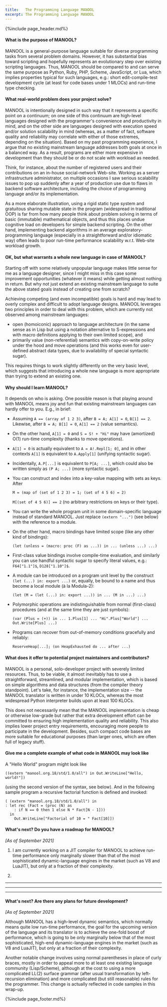 ```yaml
---
title:   The Programming Language MANOOL
excerpt: The Programming Language MANOOL
---
```


{%include page_header.md%}


#### What is the purpose of MANOOL?

MANOOL is a general-purpose language suitable for diverse programming tasks from several problem domains. However, it has substantial bias toward scripting and
hopefully represents an evolutionary step over existing scripting languages. Thus, MANOOL should be compared to and can serve the same purpose as Python, Ruby,
PHP, Scheme, JavaScript, or Lua, which implies properties typical for such languages, e.g.: short edit-compile-test development cycle (at least for code bases
under 1 MLOCs) and run-time type checking.

#### What real-world problem does your project solve?

MANOOL is intentionally designed in such way that it represents a specific point on a continuum; on one side of this continuum are high-level languages designed
with the programmer's convenience and productivity in mind, and on the other side are languages designed with execution speed and/or solution scalability in
mind (whereas, as a matter of fact, software quality and reliability may correlate with either of those extremes, depending on the situation). Based on my past
programming experience, I argue that no existing mainstream language addresses both goals at once in a balanced way. As a result, programs are either more
expensive in development than they should be or do not scale with workload as needed.

Think, for instance, about the number of registered users and their contributions on an in-house social-network Web-site. Working as a server infrastructure
administrator, on multiple occasions I saw serious scalability issues to pop up suddenly after a year of production use due to flaws in backend software
architecture, including the choice of programming language and/or its implementation.

As a more elaborate illustration, using a rigid static type system and gratuitous sharing mutable state in the program (widespread in traditional OOP) is far
from how many people think about problem solving in terms of basic (immutable) mathematical objects, and thus this places undue cognitive load on developers for
simple backend scripting. On the other hand, implementing backend algorithms in an average exploratory-programming language (especially in a straightforward
and/or idiomatic way) often leads to poor run-time performance scalability w.r.t. Web-site workload growth.

#### OK, but what warrants a whole new language in case of MANOOL?

Starting off with some relatively unpopular language makes little sense for me as a language designer, since I might miss in this case some improvement
opportunities (whatever it means) while getting almost nothing in return. But why not just extend an existing mainstream language to suite the above stated
goals instead of creating one from scratch?

Achieving competing (and even incompatible) goals is hard and may lead to overly complex and difficult to adopt language designs. MANOOL leverages two
principles in order to deal with this problem, which are currently not observed among mainstream languages:

* open (homoiconic) approach to language architecture (in the same sense as in Lisp but using a notation alternative to S-expressions and with macro definitions
  applying to their own limited scope), and
* primarily value (non-referential) semantics with copy-on-write policy under the hood and move operations (and this works even for user-defined abstract data
  types, due to availability of special syntactic sugar).

This requires things to work slightly differently on the very basic level, which suggests that introducing a whole new language is more appropriate than trying
to extend an existing one.

#### Why should I learn MANOOL?

It depends on who is asking. One possible reason is that playing around with MANOOL means joy and fun that existing mainstream languages can hardly offer to
you. E.g., in brief:

* Assuming `A == (array of 1 2 3)`, after `B = A; A[1] = 0`, `B[1] == 2`. Likewise, after `B = A; B[1] = 0`, `A[1] == 2` (value semantics).

* On the other hand, `A[1] = 0` and `S = S! + "Hi"` may have (amortized) O(1) run-time complexity (thanks to move operations).

* `A[1] = 0` is actually equivalent to `A = A!.Repl[1; 0]`, and in other contexts `A[1]` is equivalent to `A.Apply[1]` (unifying syntactic sugar).

* Incidentally, `A.P[...]` is equivalent to `P[A; ...]`, which could also be written simply as `(P A; ...)` (more syntactic sugar).

* You can construct and index into a key-value mapping with sets as keys. After

      M = (map of (set of 1 2 3) = 1; (set of 4 5 6) = 2)
      
  `M[(set of 4 5 6)] == 2` (no arbitrary restrictions on keys or their type).

* You can write the whole program unit in some domain-specific language instead of standard MANOOL. Just replace `(extern "...")` (see below) with the reference
  to a module.

* On the other hand, macro bindings have limited scope (like any other kind of bindings):

      (let (unless = (macro: proc (F) as ...)) in ... (unless ...) ...)

* First-class value bindings involve compile-time evaluation, and similarly you can use handful syntactic sugar to specify literal values, e.g.: `F64["1.1"]$`,
  `D128["1.10"]$`.

* A module can be introduced on a program unit level by the construct `(let (...) in: export ...)` or, equally, be bound to a name and thus become a local
  module (&agrave; la Modula-2):
  
      (let (M = (let (...) in: export ...)) in ... (M in ...) ...)

* Polymorphic operations are indistinguishable from normal (first-class) procedures (and at the same time they are just symbols):

      (var (Plus = (+)) in ... 1.Plus[1] ... "Hi".Plus["World"] ... Out.Write[Plus] ...)

* Programs can recover from out-of-memory conditions gracefully and reliably:

      ReserveHeap[...]; (on HeapExhausted do ... after ...)

#### What does it offer to potential project maintainers and contributors?

MANOOL is a personal, solo-developer project with severely limited resources. Thus, to be viable, it almost inevitably has to use a straightforward,
streamlined, and modular implementation, which is based on simple algorithms and data structures (from the compiler theory standpoint). Let's take, for
instance, the implementation size -- the MANOOL translator is written in under 10 KLOCs, whereas the most widespread Python interpreter builds upon at least 100
KLOCs.

This does not necessarily mean that the MANOOL implementation is cheap or otherwise low-grade but rather that extra development effort can be committed to
ensuring high implementation quality and reliability. This also implies lower project entry requirements, encouraging more people to participate in the
development. Besides, such compact code bases are more suitable for educational purposes (than larger ones, which are often full of legacy stuff).

#### Give me a complete example of what code in MANOOL may look like

A "Hello World" program might look like

    ((extern "manool.org.18/std/1.0/all") in Out.WriteLine["Hello, world!"])

(using the second version of the syntax, see below). And in the following sample program a recursive factorial function is defined and invoked:

    ( (extern "manool.org.18/std/1.0/all") in
    : let rec (Fact = (proc (N) as
        : if N == 0 then 1 else N * Fact[N - 1]))
      in
        Out.WriteLine["Factorial of 10 = " Fact[10]])

#### What's next? Do you have a roadmap for MANOOL?

*[As of September 2021]*

1. I am currently working on a JIT compiler for MANOOL to achieve run-time performance only marginally slower than that of the most sophisticated
   dynamic-language engines in the market (such as V8 and LuaJIT), but only at a fraction of their complexity.

2. 

---
---
---

#### What's next? Are there any plans for future development?

*[As of September 2021]*

Although MANOOL has a high-level dynamic semantics, which normally means quite low run-time performance, the goal for the upcoming version of the language and
its translator is to achieve the one-fold boost of performance, which is going to be only marginally below that of the most sophisticated, high-end
dynamic-language engines in the market (such as V8 and LuaJIT), but only at a fraction of their complexity.

Another notable change involves using normal parentheses in place of curly braces, mostly in order to appeal more to at least one existing language community
(Lisp/Scheme), although at the cost to using a more complicated LL(2) surface grammar (after usual transformation by left-recursion elimination) and more
complicated (but still reasonable) rules for the programmer. This change is actually reflected in code samples in this wrap-up.


{%include page_footer.md%}
